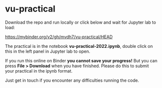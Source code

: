 # vu-practical

Download the repo and run locally or click below and wait for Jupyter lab to load:

https://mybinder.org/v2/gh/mvdh7/vu-practical/HEAD

The practical is in the notebook **vu-practical-2022.ipynb**, double click on this in the left panel in Jupyter lab to open.

If you run this online on Binder **you cannot save your progress!**  But you can press **File > Download** when you have finished.  Please do this to submit your practical in the ipynb format.

Just get in touch if you encounter any difficulties running the code.
